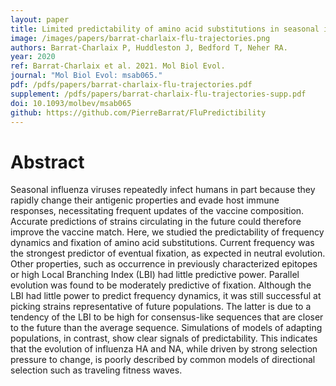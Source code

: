 ```yaml
---
layout: paper
title: Limited predictability of amino acid substitutions in seasonal influenza viruses
image: /images/papers/barrat-charlaix-flu-trajectories.png
authors: Barrat-Charlaix P, Huddleston J, Bedford T, Neher RA.
year: 2020
ref: Barrat-Charlaix et al. 2021. Mol Biol Evol.
journal: "Mol Biol Evol: msab065."
pdf: /pdfs/papers/barrat-charlaix-flu-trajectories.pdf
supplement: /pdfs/papers/barrat-charlaix-flu-trajectories-supp.pdf
doi: 10.1093/molbev/msab065
github: https://github.com/PierreBarrat/FluPredictibility
---
```


# Abstract

Seasonal influenza viruses repeatedly infect humans in part because they rapidly change their antigenic properties and evade host immune responses, necessitating frequent updates of the vaccine composition. Accurate predictions of strains circulating in the future could therefore improve the vaccine match. Here, we studied the predictability of frequency dynamics and fixation of amino acid substitutions. Current frequency was the strongest predictor of eventual fixation, as expected in neutral evolution. Other properties, such as occurrence in previously characterized epitopes or high Local Branching Index (LBI) had little predictive power. Parallel evolution was found to be moderately predictive of fixation. Although the LBI had little power to predict frequency dynamics, it was still successful at picking strains representative of future populations. The latter is due to a tendency of the LBI to be high for consensus-like sequences that are closer to the future than the average sequence. Simulations of models of adapting populations, in contrast, show clear signals of predictability. This indicates that the evolution of influenza HA and NA, while driven by strong selection pressure to change, is poorly described by common models of directional selection such as traveling fitness waves.
